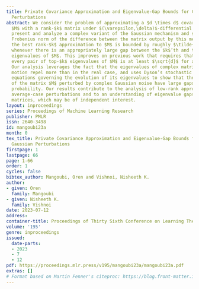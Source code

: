 ```yaml
---
title: Private Covariance Approximation and Eigenvalue-Gap Bounds for Complex Gaussian
  Perturbations
abstract: We consider the problem of approximating a $d \times d$ covariance matrix
  $M$ with a rank-$k$ matrix under $(\varepsilon,\delta)$-differential privacy. We
  present and analyze a complex variant of the Gaussian mechanism and show that the
  Frobenius norm of the difference between the matrix output by this mechanism and
  the best rank-$k$ approximation to $M$ is bounded by roughly $\tilde{O}(\sqrt{kd})$,
  whenever there is an appropriately large gap between the $k$’th and the $k+1$’th
  eigenvalues of $M$. This improves on previous work that requires that the gap between
  every pair of top-$k$ eigenvalues of $M$ is at least $\sqrt{d}$ for a similar bound.
  Our analysis leverages the fact that the eigenvalues of complex matrix Brownian
  motion repel more than in the real case, and uses Dyson’s stochastic differential
  equations governing the evolution of its eigenvalues to show that the eigenvalues
  of the matrix $M$ perturbed by complex Gaussian noise have large gaps with high
  probability. Our results contribute to the analysis of low-rank approximations under
  average-case perturbations and to an understanding of eigenvalue gaps for random
  matrices, which may be of independent interest.
layout: inproceedings
series: Proceedings of Machine Learning Research
publisher: PMLR
issn: 2640-3498
id: mangoubi23a
month: 0
tex_title: Private Covariance Approximation and Eigenvalue-Gap Bounds for Complex
  Gaussian Perturbations
firstpage: 1
lastpage: 66
page: 1-66
order: 1
cycles: false
bibtex_author: Mangoubi, Oren and Vishnoi, Nisheeth K.
author:
- given: Oren
  family: Mangoubi
- given: Nisheeth K.
  family: Vishnoi
date: 2023-07-12
address: 
container-title: Proceedings of Thirty Sixth Conference on Learning Theory
volume: '195'
genre: inproceedings
issued:
  date-parts:
  - 2023
  - 7
  - 12
pdf: https://proceedings.mlr.press/v195/mangoubi23a/mangoubi23a.pdf
extras: []
# Format based on Martin Fenner's citeproc: https://blog.front-matter.io/posts/citeproc-yaml-for-bibliographies/
---
```

